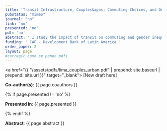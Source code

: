 ```yaml
---
title: 'Transit Infrastructure, Couples&apos; Commuting Choices, and Gender Inequality'
pubstatus: "mimeo"
journal: "no"
link: "no"
presented: "no"
pdf: 'no' 
abstract: ' I study the impact of transit on commuting and gender inequality in single and married households. I propose a new channel through which transit infrastructure can affect married households: labor and commuting decisions are made jointly. When the husband increases his earnings, the household is more willing to sacrifice the wife's earnings to reduce the household's commuting costs. Therefore, improving the husband's prospects through reduced commute times (direct channel) can affect his wife's prospects (indirect channel) and vice-versa. I set up a general equilibrium model featuring single and married households and use it to study new transit infrastructure in Lima, Peru. In the counterfactual analysis, in areas that experienced the largest reductions in commuting times, the gender gap in real earnings among married households decreased by 12 percent. However, the gap remained unchanged among singles. To a first order, absent the indirect use channel and considering all locations in the city, the gender gap in dual-earner households would have decreased by about 23 percent more. '
funding: ' CAF - Development Bank of Latin America '
order_paper: 2
layout: page
#corregir como se ponen pdfs
---
```


<a href="{{ "/assets/pdfs/lima_couples_urban.pdf" | prepend: site.baseurl | prepend: site.url }}" target="_blank"> [New draft here] </a>

<p><b>Co-author(s)</b>: {{ page.coauthors }} </p>

{% if page.presented != 'no' %}
<p><b>Presented in</b>: {{ page.presented }} </p>
{% endif %}

<div class ="text"><p><b>Abstract</b>: {{ page.abstract }} </p></div>

